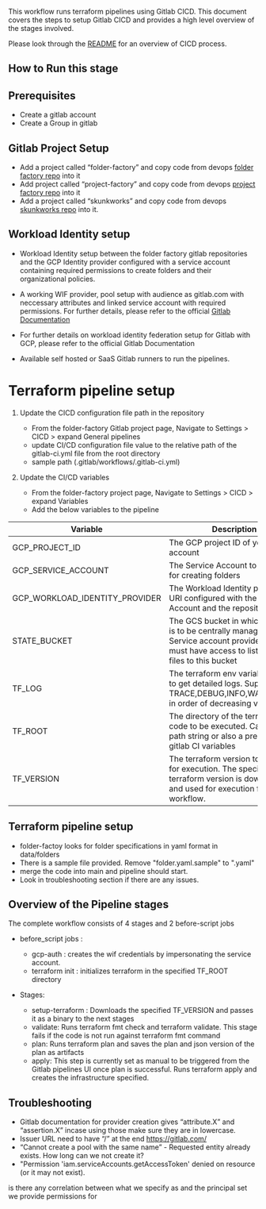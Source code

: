This workflow runs terraform pipelines using Gitlab CICD. This document covers the steps to setup Gitlab CICD and provides a high level overview of the stages involved.

Please look through the [README](https://github.com/google/devops-governance/blob/GDC-phase-kickstarter-1/README.md) for an overview of CICD process.


## How to Run this stage 

## Prerequisites
* Create a gitlab account
* Create a Group in gitlab

## Gitlab Project Setup
* Add a project called “folder-factory” and copy code from devops [folder factory repo](https://github.com/google/devops-governance/tree/GDC-phase-kickstarter-1/examples/guardrails/gitlab/folder-factory) into it
* Add project called “project-factory” and copy code from devops [project factory repo](https://github.com/google/devops-governance/tree/GDC-phase-kickstarter-1/examples/guardrails/gitlab/project-factory) into it
* Add a project called “skunkworks” and copy code from devops [skunkworks repo](https://github.com/google/devops-governance/tree/GDC-phase-kickstarter-1/examples/guardrails/gitlab/skunkworks) into it.

## Workload Identity setup
* Workload Identity setup between the folder factory gitlab repositories and the GCP Identity provider configured with a service account containing required permissions to create folders and their organizational policies. 
* A working WIF provider, pool setup with audience as gitlab.com with neccessary attributes and linked service account with required permissions. For further details, please refer to the official [Gitlab Documentation](https://docs.gitlab.com/ee/ci/cloud_services/google_cloud/)

* For further details on workload identity federation setup for Gitlab with GCP, please refer to the official Gitlab Documentation
* Available self hosted or SaaS Gitlab runners to run the pipelines.



# Terraform pipeline setup 

1. Update the CICD configuration file path in the repository
    * From the folder-factory Gitlab project page, Navigate to Settings > CICD > expand General pipelines 
    * update CI/CD configuration file value to the relative path of the gitlab-ci.yml file from the root directory
    * sample path (.gitlab/workflows/.gitlab-ci.yml)

2. Update the CI/CD variables
    * From the folder-factory project page, Navigate to Settings > CICD > expand Variables
    * Add the below variables to the pipeline 

| Variable                       | Description                                                                                                                                              | Sample value                                                                                                    |
|--------------------------------|----------------------------------------------------------------------------------------------------------------------------------------------------------|-----------------------------------------------------------------------------------------------------------------|
| GCP_PROJECT_ID                 | The GCP project ID of your service account                                                                                                               | sample-project-1122                                                                                             |
| GCP_SERVICE_ACCOUNT            | The Service Account to be used for creating folders                                                                                                      | xyz@sample-project-1122.iam.gserviceaccount.com                                                                 |
| GCP_WORKLOAD_IDENTITY_PROVIDER | The Workload Identity provider URI configured with the Service Account and the repository                                                                | projects/<project-number>/locations/global/workloadIdentityPools/<identity-pool-name>/providers/<provider-name> |
| STATE_BUCKET                   | The GCS bucket in which the state is to be centrally managed. The Service account provided above must have access to list and write files to this bucket | sample-terraform-state-bucket                                                                                   |
| TF_LOG                         | The terraform env variable setting to get detailed logs.  Supports TRACE,DEBUG,INFO,WARN,ERROR in order of decreasing verbosity                          | WARN                                                                                                            |
| TF_ROOT                        | The directory of the terraform code to be executed.  Can be a path string or also a pre-defined gitlab CI variables                                      | $CI_PROJECT_DIR                                                                                                 |
| TF_VERSION                     | The terraform version to be used for execution. The specified terraform version is downloaded and used for execution for the workflow.                   | 1.3.6                                                                                                           |

## Terraform pipeline setup 
* folder-factoy looks for folder specifications in yaml format in data/folders
* There is a sample file provided. Remove "folder.yaml.sample" to "<your folder name>.yaml"
* merge the code into main and pipeline should start.
* Look in troubleshooting section if there are any issues.

## Overview of the Pipeline stages
The complete workflow consists of 4 stages and 2 before-script jobs

* before_script jobs : 
    * gcp-auth : creates the wif credentials by impersonating the service account. 
    * terraform init : initializes terraform in the specified TF_ROOT directory

* Stages: 
    * setup-terraform : Downloads the specified TF_VERSION and passes it as a binary to the next stages
    * validate: Runs terraform fmt check and terraform validate. This stage fails if the code is not run against terraform fmt        command
    * plan: Runs terraform plan and saves the plan and json version of the plan as artifacts
    * apply: This step is currently set as manual to be triggered from the Gitlab pipelines UI once plan is successful. Runs terraform apply and creates the infrastructure specified.

## Troubleshooting
* Gitlab documentation for provider creation gives “attribute.X” and “assertion.X” incase using those make sure they are in lowercase.
* Issuer URL need to have “/” at the end https://gitlab.com/
* “Cannot create a pool with the same name” - Requested entity already exists. How long can we not create it?
* "Permission \'iam.serviceAccounts.getAccessToken\' denied on resource (or it may not exist).




is there any correlation between what we specify as and the principal set we provide permissions for

